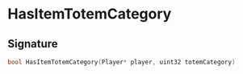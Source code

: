 # HasItemTotemCategory

## Signature

```cpp
bool HasItemTotemCategory(Player* player, uint32 totemCategory)
```
